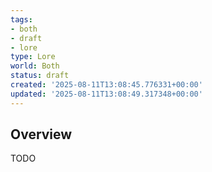 ```yaml
---
tags:
- both
- draft
- lore
type: Lore
world: Both
status: draft
created: '2025-08-11T13:08:45.776331+00:00'
updated: '2025-08-11T13:08:49.317348+00:00'
---
```



## Overview

TODO
